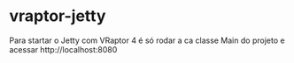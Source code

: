 # vraptor-jetty

Para startar o Jetty com VRaptor 4 é só rodar a ca classe Main do projeto e acessar http://localhost:8080
